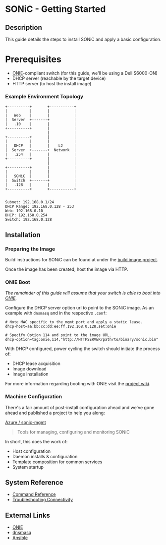 # SONiC - Getting Started

## Description
This guide details the steps to install SONiC and apply a basic configuration.

# Prerequisites
- [ONIE](http://www.opencompute.org/wiki/Networking/ONIE)-compliant switch (for this guide, we'll be using a Dell S6000-ON)
- DHCP server (reachable by the target device)
- HTTP server (to host the install image)

### Example Environment Topology
```
+----------+       +-----------+
|          |       |           |
|   Web    |       |           |
|  Server  +-------+           |
|   .10    |       |           |
+----------+       |           |
                   |           |
+----------+       |           |
|          |       |           |
|   DHCP   |       |    L2     |
|  Server  +-------+  Network  |
|   .254   |       |           |
+----------+       |           |
                   |           |
+----------+       |           |
|          |       |           |
|   SONiC  |       |           |
|  Switch  +-------+           |
|   .128   |       |           |
+----------+       +-----------+


Subnet: 192.168.0.1/24
DHCP Range: 192.168.0.128 - 253
Web: 192.168.0.10
DHCP: 192.168.0.254
Switch: 192.168.0.128

```


## Installation

### Preparing the Image
Build instructions for SONiC can be found at under the [build image project](https://github.com/Azure/sonic-buildimage).

Once the image has been created, host the image via HTTP.


### ONIE Boot
_The remainder of this guide will assume that your switch is able to boot into [ONIE](http://www.opencompute.org/wiki/Networking/ONIE)._

Configure the DHCP server option url to point to the SONiC image. As an example with `dnsmasq` and in the respective `.conf`:
```
# Note MAC specific to the mgmt port and apply a static lease.
dhcp-host=aa:bb:cc:dd:ee:ff,192.168.0.128,set:onie

# Specify Option 114 and point to the image URL.
dhcp-option=tag:onie,114,"http://HTTPSERVER/path/to/binary/sonic.bin"
```

With DHCP configured, power cycling the switch should initiate the process of:

- DHCP lease acquisition
- Image download
- Image installation

For more information regarding booting with ONIE visit the [project wiki](https://github.com/opencomputeproject/onie/wiki/Quick-Start-Guide).

### Machine Configuration

There's a fair amount of post-install configuration ahead and we've gone ahead and published a project to help you along:

[Azure / sonic-mgmt](https://github.com/Azure/sonic-mgmt)
> Tools for managing, configuring and monitoring SONiC

In short, this does the work of:

- Host configuration
- Daemon installs & configuration
- Template composition for common services
- System startup

## System Reference
- [Command Reference](command_reference.md)
- [Troubleshooting Connectivity](troubleshooting_conn.md)


## External Links
- [ONIE](http://www.opencompute.org/wiki/Networking/ONIE)
- [dnsmasq](http://www.thekelleys.org.uk/dnsmasq/docs/dnsmasq-man.html)
- [Ansible](http://docs.ansible.com/)


